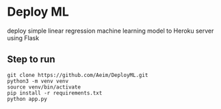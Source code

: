 # Deploy ML
deploy simple linear regression machine learning model to Heroku server using Flask

## Step to run
```
git clone https://github.com/Aeim/DeployML.git
python3 -m venv venv
source venv/bin/activate
pip install -r requirements.txt
python app.py
```